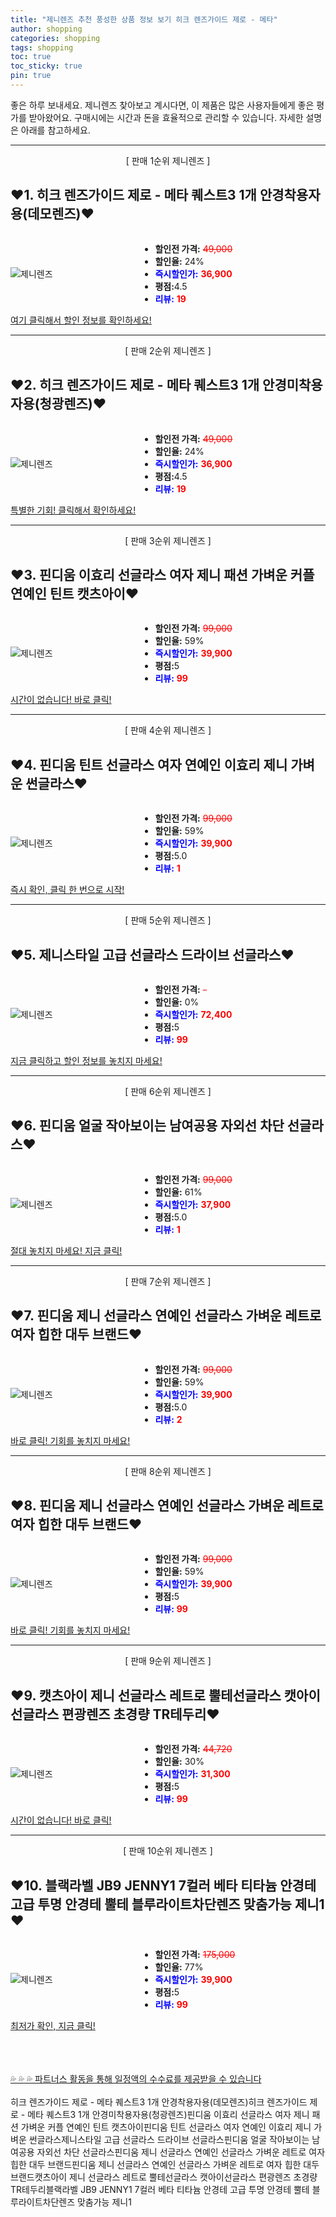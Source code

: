 ```yaml
---
title: "제니렌즈 추천 풍성한 상품 정보 보기 히크 렌즈가이드 제로 - 메타"
author: shopping
categories: shopping
tags: shopping
toc: true
toc_sticky: true
pin: true
---
```

좋은 하루 보내세요. 제니렌즈 찾아보고 계시다면, 이 제품은 많은 사용자들에게 좋은 평가를 받아왔어요. 구매시에는 시간과 돈을 효율적으로 관리할 수 있습니다. 자세한 설명은 아래를 참고하세요.

---
<p class="toplist" style="margin: 0 auto; display: block; width: fit-content;">[ 판매 1순위 제니렌즈 ]</p>

<h2><strong>❤️1. 히크 렌즈가이드 제로 - 메타 퀘스트3 1개 안경착용자용(데모렌즈)❤️</strong></h2>

<div style="display: flex; align-items: center;">
    <div style="flex: 0.4;">
        <img src="https://thumbnail9.coupangcdn.com/thumbnails/remote/230x230ex/image/vendor_inventory/d790/11c4b79b58c8748bd7485600e8d31e6b85c60683b20efbcbbca13a10d0f3.png" alt="제니렌즈" style="max-width: 100%;">
    </div>
    <div style="flex: 0.6; margin-left: 10px;">
        <ul>
            <li><strong>할인전 가격:</strong> <del style="color: red;">49,000</del></li>
            <li><strong>할인율:</strong> 24%</li>
            <li><span style='color:blue'><strong>즉시할인가:</strong></span> <span style='color:red'><strong>36,900</strong></span></li>
            <li><strong>평점:</strong>4.5</li>
            <li><span style='color:blue'><strong>리뷰:</strong></span> <span style='color:red'><strong>19</strong></span></li>
        </ul>
    </div>
</div>
<div class="center">
    <a href="https://William4Davisa.github.io?lptag=AF9450613&subid=githubio&pageKey=7737069776&traceid=V0-153&itemId=20806380167&vendorItemId=87875429190" class="myButton">
        여기 클릭해서 할인 정보를 확인하세요!
    </a>
</div>


---
<p class="toplist" style="margin: 0 auto; display: block; width: fit-content;">[ 판매 2순위 제니렌즈 ]</p>

<h2><strong>❤️2. 히크 렌즈가이드 제로 - 메타 퀘스트3 1개 안경미착용자용(청광렌즈)❤️</strong></h2>

<div style="display: flex; align-items: center;">
    <div style="flex: 0.4;">
        <img src="https://thumbnail9.coupangcdn.com/thumbnails/remote/230x230ex/image/vendor_inventory/d790/11c4b79b58c8748bd7485600e8d31e6b85c60683b20efbcbbca13a10d0f3.png" alt="제니렌즈" style="max-width: 100%;">
    </div>
    <div style="flex: 0.6; margin-left: 10px;">
        <ul>
            <li><strong>할인전 가격:</strong> <del style="color: red;">49,000</del></li>
            <li><strong>할인율:</strong> 24%</li>
            <li><span style='color:blue'><strong>즉시할인가:</strong></span> <span style='color:red'><strong>36,900</strong></span></li>
            <li><strong>평점:</strong>4.5</li>
            <li><span style='color:blue'><strong>리뷰:</strong></span> <span style='color:red'><strong>19</strong></span></li>
        </ul>
    </div>
</div>
<div class="center">
    <a href="https://William4Davisa.github.io?lptag=AF9450613&subid=githubio&pageKey=7737069776&traceid=V0-153&itemId=20806380168&vendorItemId=87875429202" class="myButton">
        특별한 기회! 클릭해서 확인하세요!
    </a>
</div>


---
<p class="toplist" style="margin: 0 auto; display: block; width: fit-content;">[ 판매 3순위 제니렌즈 ]</p>

<h2><strong>❤️3. 핀디움 이효리 선글라스 여자 제니 패션 가벼운 커플 연예인 틴트 캣츠아이❤️</strong></h2>

<div style="display: flex; align-items: center;">
    <div style="flex: 0.4;">
        <img src="https://thumbnail6.coupangcdn.com/thumbnails/remote/230x230ex/image/vendor_inventory/61f5/9c63df3cd702c255ea4947af9d687e6b54cb0ef2c8b1db1342597dfb8c0b.png" alt="제니렌즈" style="max-width: 100%;">
    </div>
    <div style="flex: 0.6; margin-left: 10px;">
        <ul>
            <li><strong>할인전 가격:</strong> <del style="color: red;">99,000</del></li>
            <li><strong>할인율:</strong> 59%</li>
            <li><span style='color:blue'><strong>즉시할인가:</strong></span> <span style='color:red'><strong>39,900</strong></span></li>
            <li><strong>평점:</strong>5</li>
            <li><span style='color:blue'><strong>리뷰:</strong></span> <span style='color:red'><strong>99</strong></span></li>
        </ul>
    </div>
</div>
<div class="center">
    <a href="https://William4Davisa.github.io?lptag=AF9450613&subid=githubio&pageKey=7530928382&traceid=V0-153&itemId=19773403994&vendorItemId=86876440312" class="myButton">
        시간이 없습니다! 바로 클릭!
    </a>
</div>


---
<p class="toplist" style="margin: 0 auto; display: block; width: fit-content;">[ 판매 4순위 제니렌즈 ]</p>

<h2><strong>❤️4. 핀디움 틴트 선글라스 여자 연예인 이효리 제니 가벼운 썬글라스❤️</strong></h2>

<div style="display: flex; align-items: center;">
    <div style="flex: 0.4;">
        <img src="https://thumbnail9.coupangcdn.com/thumbnails/remote/230x230ex/image/vendor_inventory/9ca0/066d0a3c4d00bd2cac022b28a02c4cf9874b10f63c83e8566c52d07a1fd2.png" alt="제니렌즈" style="max-width: 100%;">
    </div>
    <div style="flex: 0.6; margin-left: 10px;">
        <ul>
            <li><strong>할인전 가격:</strong> <del style="color: red;">99,000</del></li>
            <li><strong>할인율:</strong> 59%</li>
            <li><span style='color:blue'><strong>즉시할인가:</strong></span> <span style='color:red'><strong>39,900</strong></span></li>
            <li><strong>평점:</strong>5.0</li>
            <li><span style='color:blue'><strong>리뷰:</strong></span> <span style='color:red'><strong>1</strong></span></li>
        </ul>
    </div>
</div>
<div class="center">
    <a href="https://William4Davisa.github.io?lptag=AF9450613&subid=githubio&pageKey=7530909262&traceid=V0-153&itemId=19773291198&vendorItemId=86876327589" class="myButton">
        즉시 확인, 클릭 한 번으로 시작!
    </a>
</div>


---
<p class="toplist" style="margin: 0 auto; display: block; width: fit-content;">[ 판매 5순위 제니렌즈 ]</p>

<h2><strong>❤️5. 제니스타일 고급 선글라스 드라이브 선글라스❤️</strong></h2>

<div style="display: flex; align-items: center;">
    <div style="flex: 0.4;">
        <img src="https://thumbnail8.coupangcdn.com/thumbnails/remote/230x230ex/image/vendor_inventory/4ce5/e4f13ef64249dcf504b7fc512aa37d07fd52a639866d42dc9be06c3c9f2a.png" alt="제니렌즈" style="max-width: 100%;">
    </div>
    <div style="flex: 0.6; margin-left: 10px;">
        <ul>
            <li><strong>할인전 가격:</strong> <del style="color: red;">-</del></li>
            <li><strong>할인율:</strong> 0%</li>
            <li><span style='color:blue'><strong>즉시할인가:</strong></span> <span style='color:red'><strong>72,400</strong></span></li>
            <li><strong>평점:</strong>5</li>
            <li><span style='color:blue'><strong>리뷰:</strong></span> <span style='color:red'><strong>99</strong></span></li>
        </ul>
    </div>
</div>
<div class="center">
    <a href="https://William4Davisa.github.io?lptag=AF9450613&subid=githubio&pageKey=7415876153&traceid=V0-153&itemId=19225451310&vendorItemId=86342098949" class="myButton">
        지금 클릭하고 할인 정보를 놓치지 마세요!
    </a>
</div>


---
<p class="toplist" style="margin: 0 auto; display: block; width: fit-content;">[ 판매 6순위 제니렌즈 ]</p>

<h2><strong>❤️6. 핀디움 얼굴 작아보이는 남여공용 자외선 차단 선글라스❤️</strong></h2>

<div style="display: flex; align-items: center;">
    <div style="flex: 0.4;">
        <img src="https://thumbnail9.coupangcdn.com/thumbnails/remote/230x230ex/image/vendor_inventory/f3fb/d6c071dad40c7d85d8c4eaf7f111b2cd6afa3d500e6635bb80419cfc5c1f.jpg" alt="제니렌즈" style="max-width: 100%;">
    </div>
    <div style="flex: 0.6; margin-left: 10px;">
        <ul>
            <li><strong>할인전 가격:</strong> <del style="color: red;">99,000</del></li>
            <li><strong>할인율:</strong> 61%</li>
            <li><span style='color:blue'><strong>즉시할인가:</strong></span> <span style='color:red'><strong>37,900</strong></span></li>
            <li><strong>평점:</strong>5.0</li>
            <li><span style='color:blue'><strong>리뷰:</strong></span> <span style='color:red'><strong>1</strong></span></li>
        </ul>
    </div>
</div>
<div class="center">
    <a href="https://William4Davisa.github.io?lptag=AF9450613&subid=githubio&pageKey=8200213534&traceid=V0-153&itemId=23503467973&vendorItemId=90529890896" class="myButton">
        절대 놓치지 마세요! 지금 클릭!
    </a>
</div>


---
<p class="toplist" style="margin: 0 auto; display: block; width: fit-content;">[ 판매 7순위 제니렌즈 ]</p>

<h2><strong>❤️7. 핀디움 제니 선글라스 연예인 선글라스 가벼운 레트로 여자 힙한 대두 브랜드❤️</strong></h2>

<div style="display: flex; align-items: center;">
    <div style="flex: 0.4;">
        <img src="https://thumbnail9.coupangcdn.com/thumbnails/remote/230x230ex/image/vendor_inventory/dbf2/2e57d3936410deaa204b4cfa2d8ad22b89b0188843eb06479739ffac1b19.jpg" alt="제니렌즈" style="max-width: 100%;">
    </div>
    <div style="flex: 0.6; margin-left: 10px;">
        <ul>
            <li><strong>할인전 가격:</strong> <del style="color: red;">99,000</del></li>
            <li><strong>할인율:</strong> 59%</li>
            <li><span style='color:blue'><strong>즉시할인가:</strong></span> <span style='color:red'><strong>39,900</strong></span></li>
            <li><strong>평점:</strong>5.0</li>
            <li><span style='color:blue'><strong>리뷰:</strong></span> <span style='color:red'><strong>2</strong></span></li>
        </ul>
    </div>
</div>
<div class="center">
    <a href="https://William4Davisa.github.io?lptag=AF9450613&subid=githubio&pageKey=7549211016&traceid=V0-153&itemId=19862949546&vendorItemId=86565386924" class="myButton">
        바로 클릭! 기회를 놓치지 마세요!
    </a>
</div>


---
<p class="toplist" style="margin: 0 auto; display: block; width: fit-content;">[ 판매 8순위 제니렌즈 ]</p>

<h2><strong>❤️8. 핀디움 제니 선글라스 연예인 선글라스 가벼운 레트로 여자 힙한 대두 브랜드❤️</strong></h2>

<div style="display: flex; align-items: center;">
    <div style="flex: 0.4;">
        <img src="https://thumbnail9.coupangcdn.com/thumbnails/remote/230x230ex/image/vendor_inventory/dbf2/2e57d3936410deaa204b4cfa2d8ad22b89b0188843eb06479739ffac1b19.jpg" alt="제니렌즈" style="max-width: 100%;">
    </div>
    <div style="flex: 0.6; margin-left: 10px;">
        <ul>
            <li><strong>할인전 가격:</strong> <del style="color: red;">99,000</del></li>
            <li><strong>할인율:</strong> 59%</li>
            <li><span style='color:blue'><strong>즉시할인가:</strong></span> <span style='color:red'><strong>39,900</strong></span></li>
            <li><strong>평점:</strong>5</li>
            <li><span style='color:blue'><strong>리뷰:</strong></span> <span style='color:red'><strong>99</strong></span></li>
        </ul>
    </div>
</div>
<div class="center">
    <a href="https://William4Davisa.github.io?lptag=AF9450613&subid=githubio&pageKey=7462646162&traceid=V0-153&itemId=19454813084&vendorItemId=86565386872" class="myButton">
        바로 클릭! 기회를 놓치지 마세요!
    </a>
</div>


---
<p class="toplist" style="margin: 0 auto; display: block; width: fit-content;">[ 판매 9순위 제니렌즈 ]</p>

<h2><strong>❤️9. 캣츠아이 제니 선글라스 레트로 뿔테선글라스 캣아이선글라스 편광렌즈 초경량 TR테두리❤️</strong></h2>

<div style="display: flex; align-items: center;">
    <div style="flex: 0.4;">
        <img src="https://thumbnail10.coupangcdn.com/thumbnails/remote/230x230ex/image/vendor_inventory/04d6/7ec0371f69e050d33ed8c0659fd8daff8199f5f34df1934df9db3e4c5857.png" alt="제니렌즈" style="max-width: 100%;">
    </div>
    <div style="flex: 0.6; margin-left: 10px;">
        <ul>
            <li><strong>할인전 가격:</strong> <del style="color: red;">44,720</del></li>
            <li><strong>할인율:</strong> 30%</li>
            <li><span style='color:blue'><strong>즉시할인가:</strong></span> <span style='color:red'><strong>31,300</strong></span></li>
            <li><strong>평점:</strong>5</li>
            <li><span style='color:blue'><strong>리뷰:</strong></span> <span style='color:red'><strong>99</strong></span></li>
        </ul>
    </div>
</div>
<div class="center">
    <a href="https://William4Davisa.github.io?lptag=AF9450613&subid=githubio&pageKey=8147307736&traceid=V0-153&itemId=23170802456&vendorItemId=90203563127" class="myButton">
        시간이 없습니다! 바로 클릭!
    </a>
</div>


---
<p class="toplist" style="margin: 0 auto; display: block; width: fit-content;">[ 판매 10순위 제니렌즈 ]</p>

<h2><strong>❤️10. 블랙라벨 JB9 JENNY1 7컬러 베타 티타늄 안경테 고급 투명 안경테 뿔테 블루라이트차단렌즈 맞춤가능 제니1❤️</strong></h2>

<div style="display: flex; align-items: center;">
    <div style="flex: 0.4;">
        <img src="https://thumbnail7.coupangcdn.com/thumbnails/remote/230x230ex/image/vendor_inventory/6a25/bc18f9e58d238f1a98cacdad4f854368d64a9000b7c7a82eeb1b2b1d5e75.jpg" alt="제니렌즈" style="max-width: 100%;">
    </div>
    <div style="flex: 0.6; margin-left: 10px;">
        <ul>
            <li><strong>할인전 가격:</strong> <del style="color: red;">175,000</del></li>
            <li><strong>할인율:</strong> 77%</li>
            <li><span style='color:blue'><strong>즉시할인가:</strong></span> <span style='color:red'><strong>39,900</strong></span></li>
            <li><strong>평점:</strong>5</li>
            <li><span style='color:blue'><strong>리뷰:</strong></span> <span style='color:red'><strong>99</strong></span></li>
        </ul>
    </div>
</div>
<div class="center">
    <a href="https://William4Davisa.github.io?lptag=AF9450613&subid=githubio&pageKey=4846577826&traceid=V0-153&itemId=6268779585&vendorItemId=73564407817" class="myButton">
        최저가 확인, 지금 클릭!
    </a>
</div>

<br><br><br>[💦 💦 💦 파트너스 활동을 통해 일정액의 수수료를 제공받을 수 있습니다](https://link.coupang.com/a/bcpT2c)<br><br>히크 렌즈가이드 제로 - 메타 퀘스트3 1개 안경착용자용(데모렌즈)히크 렌즈가이드 제로 - 메타 퀘스트3 1개 안경미착용자용(청광렌즈)핀디움 이효리 선글라스 여자 제니 패션 가벼운 커플 연예인 틴트 캣츠아이핀디움 틴트 선글라스 여자 연예인 이효리 제니 가벼운 썬글라스제니스타일 고급 선글라스 드라이브 선글라스핀디움 얼굴 작아보이는 남여공용 자외선 차단 선글라스핀디움 제니 선글라스 연예인 선글라스 가벼운 레트로 여자 힙한 대두 브랜드핀디움 제니 선글라스 연예인 선글라스 가벼운 레트로 여자 힙한 대두 브랜드캣츠아이 제니 선글라스 레트로 뿔테선글라스 캣아이선글라스 편광렌즈 초경량 TR테두리블랙라벨 JB9 JENNY1 7컬러 베타 티타늄 안경테 고급 투명 안경테 뿔테 블루라이트차단렌즈 맞춤가능 제니1